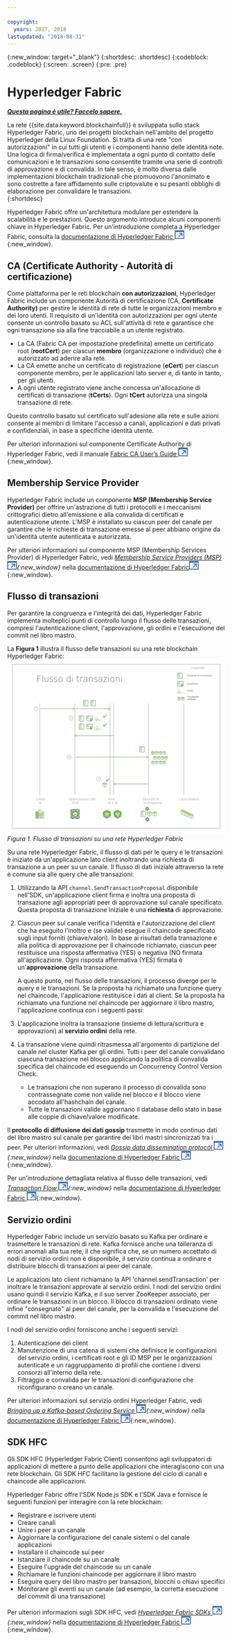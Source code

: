 ```yaml
---

copyright:
  years: 2017, 2018
lastupdated: "2018-08-31"
---
```


{:new_window: target="_blank"}
{:shortdesc: .shortdesc}
{:codeblock: .codeblock}
{:screen: .screen}
{:pre: .pre}


# Hyperledger Fabric


***[Questa pagina è utile? Faccelo sapere.](https://www.surveygizmo.com/s3/4501493/IBM-Blockchain-Documentation)***


La rete {{site.data.keyword.blockchainfull}} è sviluppata sullo stack Hyperledger Fabric, uno dei progetti blockchain nell'ambito del progetto Hyperledger della Linux Foundation.  Si tratta di una rete "con autorizzazioni" in cui tutti gli utenti e i componenti hanno delle identità note.  Una logica di firma/verifica è implementata a ogni punto di contatto delle comunicazioni e le transazioni sono consentite tramite una serie di controlli di approvazione e di convalida.  In tale senso, è molto diversa dalle implementazioni blockchain tradizionali che promuovono l'anonimato e sono costrette a fare affidamento sulle criptovalute e su pesanti obblighi di elaborazione per convalidare le transazioni.  
{:shortdesc}

Hyperledger Fabric offre un'architettura modulare per estendere la scalabilità e le prestazioni.  Questo argomento introduce alcuni componenti chiave in Hyperledger Fabric.  Per un'introduzione completa a Hyperledger Fabric, consulta la [documentazione di Hyperledger Fabric ![Icona link esterno](../images/external_link.svg "Icona link esterno")](http://hyperledger-fabric.readthedocs.io/en/release-1.1/){:new_window}.  

## CA (Certificate Authority - Autorità di certificazione)  
Come piattaforma per le reti blockchain **con autorizzazioni**, Hyperledger Fabric include un componente Autorità di certificazione (CA, **Certificate Authority)** per gestire le identità di rete di tutte le organizzazioni membro e dei loro utenti. Il requisito di un'identità con autorizzazioni per ogni utente consente un controllo basato su ACL sull'attività di rete e garantisce che ogni transazione sia alla fine tracciabile a un utente registrato.  
* La CA (Fabric CA per impostazione predefinita) emette un certificato root (**rootCert**) per ciascun **membro** (organizzazione o individuo) che è autorizzato ad aderire alla rete.
* La CA emette anche un certificato di registrazione (**eCert**) per ciascun componente membro, per le applicazioni lato server e, di tanto in tanto, per gli utenti.
* A ogni utente registrato viene anche concessa un'allocazione di certificati di transazione (**tCerts**).  Ogni **tCert** autorizza una singola transazione di rete.

Questo controllo basato sul certificato sull'adesione alla rete e sulle azioni consente ai membri di limitare l'accesso a canali, applicazioni e dati privati e confidenziali, in base a specifiche identità utente.

Per ulteriori informazioni sul componente Certificate Authority di Hyperledger Fabric, vedi il manuale [Fabric CA User’s Guide ![Icona link esterno](../images/external_link.svg "Icona link esterno")](https://hyperledger-fabric-ca.readthedocs.io/en/release-1.1/){:new_window}.

## Membership Service Provider  
Hyperledger Fabric include un componente **MSP (Membership Service Provider)** per offrire un'astrazione di tutti i protocolli e i meccanismi crittografici dietro all'emissione e alla convalida di certificati e autenticazione utente.  L'MSP è installato su ciascun peer del canale per garantire che le richieste di transazione emesse al peer abbiano origine da un'identità utente autenticata e autorizzata.

Per ulteriori informazioni sul componente MSP (Membership Services Provider) di Hyperledger Fabric, vedi *[Membership Service Providers (MSP) ![Icona link esterno](../images/external_link.svg "Icona link esterno")](http://hyperledger-fabric.readthedocs.io/en/release-1.1/msp.html){:new_window}* nella [documentazione di Hyperledger Fabric![Icona link esterno](../images/external_link.svg "Icona link esterno")](http://hyperledger-fabric.readthedocs.io/en/release-1.1/){:new_window}.

## Flusso di transazioni  
Per garantire la congruenza e l'integrità dei dati, Hyperledger Fabric implementa molteplici punti di controllo lungo il flusso delle transazioni, compresi l'autenticazione client, l'approvazione, gli ordini e l'esecuzione del commit nel libro mastro.

La **Figura 1** illustra il flusso delle transazioni su una rete blockchain Hyperledger Fabric:
![Flusso di transazioni](../images/v10_txflow.png "Flusso di transazioni su una rete Hyperledger Fabric")
*Figura 1. Flusso di transazioni su una rete Hyperledger Fabric*

Su una rete Hyperledger Fabric, il flusso di dati per le query e le transazioni è iniziato da un'applicazione lato client inoltrando una richiesta di transazione a un peer su un canale. Il flusso di dati iniziale attraverso la rete è comune sia alle query che alle transazioni:

1. Utilizzando la API `channel.SendTransactionProposal` disponibile nell'SDK, un'applicazione client firma e inoltra una proposta di transazione agli appropriati peer di approvazione sul canale specificato.  Questa proposta di transazione iniziale è una **richiesta** di approvazione.  
2. Ciascun peer sul canale verifica l'identità e l'autorizzazione del client che ha eseguito l'inoltro e (se valide) esegue il chaincode specificato sugli input forniti (chiave/valori).  In base ai risultati della transazione e alla politica di approvazione per il chaincode richiamato, ciascun peer restituisce una risposta affermativa (YES) o negativa (NO firmata all'applicazione.  Ogni risposta affermativa (YES) firmata è un'**approvazione** della transazione.

	A questo punto, nel flusso delle transazioni, il processo diverge per le query e le transazioni.  Se la proposta ha richiamato una funzione query nel chaincode, l'applicazione restituisce i dati al client.  Se la proposta ha richiamato una funzione nel chaincode per aggiornare il libro mastro, l'applicazione continua con i seguenti passi:  
3. L'applicazione inoltra la transazione (insieme di lettura/scrittura e approvazioni) al **servizio ordini** della rete.  
4. La transazione viene quindi ritrasmessa all'argomento di partizione del canale nel cluster Kafka per gli ordini.  Tutti i peer del canale convalidano ciascuna transazione nel blocco applicando la politica di convalida specifica del chaincode ed eseguendo un Concurrency Control Version Check.  
	* Le transazioni che non superano il processo di convalida sono contrassegnate come non valide nel blocco e il blocco viene accodato all'hashchain del canale.  
	* Tutte le transazioni valide aggiornano il database dello stato in base alle coppie di chiave/valore modificate.  

Il **protocollo di diffusione dei dati gossip** trasmette in modo continuo dati del libro mastro sul canale per garantire dei libri mastri sincronizzati tra i peer.  Per ulteriori informazioni, vedi *[Gossip data dissemination protocol ![Icona link esterno](../images/external_link.svg "Icona link esterno")](http://hyperledger-fabric.readthedocs.io/en/release-1.1/gossip.html){:new_window}* nella
[documentazione di Hyperledger Fabric ![Icona link esterno](../images/external_link.svg "Icona link esterno")](http://hyperledger-fabric.readthedocs.io/en/release-1.1/){:new_window}.

Per un'introduzione dettagliata relativa al flusso delle transazioni, vedi *[Transaction Flow ![Icona link esterno](../images/external_link.svg "Icona link esterno")](http://hyperledger-fabric.readthedocs.io/en/release-1.1/txflow.html){:new_window}* nella [documentazione di Hyperledger Fabric ![Icona link esterno](../images/external_link.svg "Icona link esterno")](http://hyperledger-fabric.readthedocs.io/en/release-1.1/){:new_window}.  

## Servizio ordini
Hyperledger Fabric include un servizio basato su Kafka per ordinare e trasmettere le transazioni di rete. Kafka fornisce anche una tolleranza di errori anomali alla tua rete, il che significa che, se un numero accettato di nodi di servizio ordini non è disponibile, il servizio continua a ordinare e distribuire blocchi di transazioni ai peer del canale.

Le applicazioni lato client richiamano la API 'channel.sendTransaction' per inoltrare le transazioni approvate al servizio ordini. I nodi del servizio ordini usano quindi il servizio Kafka, e il suo server ZooKeeper associato, per ordinare le transazioni in un blocco. Il blocco di transazioni ordinato viene infine "consegnato" ai peer del canale, per la convalida e l'esecuzione del commit nel libro mastro.

I nodi del servizio ordini forniscono anche i seguenti servizi:
1. Autenticazione dei client
2. Manutenzione di una catena di sistemi che definisce le configurazioni del servizio ordini, i certificati root e gli ID MSP per le organizzazioni autenticate e un raggruppamento di profili che contiene i diversi consorzi all'interno della rete.
3. Filtraggio e convalida per le transazioni di configurazione che riconfigurano o creano un canale.  

Per ulteriori informazioni sul servizio ordini Hyperledger Fabric, vedi *[Bringing up a Kafka-based Ordering Service ![Icona link esterno](../images/external_link.svg "Icona link esterno")](http://hyperledger-fabric.readthedocs.io/en/release-1.1/kafka.html){:new_window}* nella  [documentazione di Hyperledger Fabric ![Icona link esterno](../images/external_link.svg "Icona link esterno")](http://hyperledger-fabric.readthedocs.io/en/release-1.1/){:new_window}.

## SDK HFC
Gli SDK HFC (Hyperledger Fabric Client) consentono agli sviluppatori di applicazioni di mettere a punto delle applicazioni che interagiscono con una rete blockchain. Gli SDK HFC facilitano la gestione del ciclo di canali e chaincode alle applicazioni.

Hyperledger Fabric offre l'SDK Node.js SDK e l'SDK Java e fornisce le seguenti funzioni per interagire con la rete blockchain:
* Registrare e iscrivere utenti
* Creare canali
* Unire i peer a un canale
* Aggiornare la configurazione del canale sistemi o del canale applicazioni
* Installare il chaincode sui peer
* Istanziare il chaincode su un canale
* Eseguire l'upgrade del chaincode su un canale
* Richiamare le funzioni chaincode per aggiornare il libro mastro
* Eseguire query del libro mastro per transazioni, blocchi o chiavi specifici
* Monitorare gli eventi su un canale (ad esempio, la corretta esecuzione del commit di una transazione)

Per ulteriori informazioni sugli SDK HFC, vedi *[Hyperledger Fabric SDKs ![Icona link esterno](../images/external_link.svg "Icona link esterno")](http://hyperledger-fabric.readthedocs.io/en/release-1.1/fabric-sdks.html){:new_window}* nella [documentazione di Hyperledger Fabric ![Icona link esterno](../images/external_link.svg "Icona link esterno")](http://hyperledger-fabric.readthedocs.io/en/release-1.1/){:new_window}.
